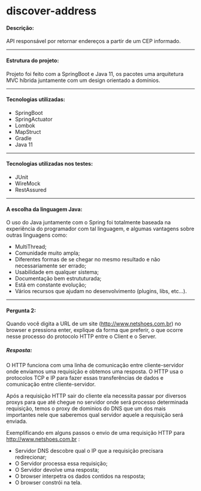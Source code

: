 # discover-address

#### Descrição: 
API responsável por retornar endereços a partir de um CEP informado.

___
#### Estrutura do projeto:
Projeto foi feito com a SpringBoot e Java 11, os pacotes uma arquitetura MVC híbrida
juntamente com um design orientado a domínios.

___
#### Tecnologias utilizadas:
- SpringBoot
- SpringActuator
- Lombok
- MapStruct
- Gradle
- Java 11

---
#### Tecnologias utilizadas nos testes:
- JUnit
- WireMock
- RestAssured

___
#### A escolha da linguagem Java:
O uso do Java juntamente com o Spring foi totalmente baseada na experiência do 
programador com tal linguagem, e algumas vantagens sobre outras linguagens como:
- MultiThread;
- Comunidade muito ampla;
- Diferentes formas de se chegar no mesmo resultado e não necessariamente ser errado;
- Usabilidade em qualquer sistema;
- Documentação bem estrututurada;
- Está em constante evolução;
- Vários recursos que ajudam no desenvolvimento (plugins, libs, etc...).

___
#### Pergunta 2:
Quando você digita a URL de um site (http://www.netshoes.com.br) no browser e pressiona
enter, explique da forma que preferir, o que ocorre nesse processo do protocolo HTTP 
entre o Client e o Server.

##### Resposta:
O HTTP funciona com uma linha de comunicação entre cliente-servidor onde enviamos uma requisição
e obtemos uma resposta. O HTTP usa o protocolos TCP e IP para fazer essas transferências de
dados e comunicação entre cliente-servidor.
 
Após a requisição HTTP sair do cliente ela necessita passar por diversos proxys para que 
até chegue no servidor onde será processo determinada requisição, temos o proxy de 
dominios do DNS que um dos mais importantes nele que saberemos qual servidor 
aquele a requisição será enviada.

Exemplificando em alguns passos o envio de uma requisição HTTP para http://www.netshoes.com.br :
 - Servidor DNS descobre qual o IP que a requisição precisara redirecionar;
 - O Servidor processa essa requisição;
 - O Servidor devolve uma resposta;
 - O browser interpetra os dados contidos na resposta;
 - O browser constrói na tela.




